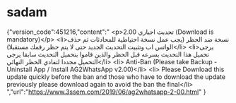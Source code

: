 # sadam
{"version_code":451216,"content":"  &lt;p>تحديث اجباري 2.00 (Download is mandatory)&lt;/p>  &lt;li>نسخة ضد الحظر (يجب عمل نسخة احتياطية للمحادثات ثم حذف الواتس اب وتثبيت التحديث الجديد حتى لا يتم حظر رقمك مستقبلا)&lt;/li>  &lt;li>يرجى تحميل هذا التحديث بسرعه قبل الحظر والذين قاموا بتحميل التحديث سابقا يرجى التحميل مجددا لتفادي الحظر النهائي&lt;/li>  &lt;li> Anti-Ban (Please take Backup - Uninstall App / Install AG2WhatsApp v2.00)&lt;/li>  &lt;li> Please Download this update quickly before the ban and those who have to download the update previously please download again to avoid the ban the final&lt;/li>  ","url":"https://www.3ssem.com/2019/06/ag2whatsapp-2-00.html"  }
